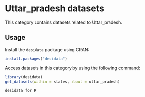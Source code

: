 
# Uttar_pradesh datasets
This category contains datasets related to Uttar_pradesh.
## Usage
Install the `desidata` package using CRAN:
```r
install.packages("desidata")
```
Access datasets in this category by using the following command:
```r
library(desidata)
get_datasets(within = states, about = uttar_pradesh)
```
`desidata for R`
